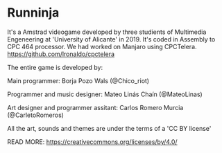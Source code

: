 # Runninja
It's a Amstrad videogame developed by three studients of Multimedia Engeneering at 'University of Alicante' in 2019.
It's coded in Assembly to CPC 464 processor. We had worked on Manjaro using CPCTelera. https://github.com/lronaldo/cpctelera

The entire game is developed by:

Main programmer:
	Borja Pozo Wals (@Chico_riot)

Programmer and music designer:
	Mateo Linás Chaín (@MateoLinas)

Art designer and programmer assitant:
	Carlos Romero Murcia (@CarletoRomeros)


All the art, sounds and themes are under the terms of a 'CC BY license'

READ MORE: https://creativecommons.org/licenses/by/4.0/
